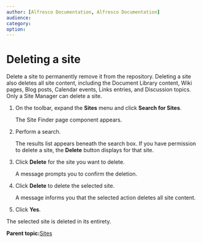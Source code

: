 ```yaml
---
author: [Alfresco Documentation, Alfresco Documentation]
audience: 
category: 
option: 
---
```


# Deleting a site

Delete a site to permanently remove it from the repository. Deleting a site also deletes all site content, including the Document Library content, Wiki pages, Blog posts, Calendar events, Links entries, and Discussion topics. Only a Site Manager can delete a site.

1.  On the toolbar, expand the **Sites** menu and click **Search for Sites**.

    The Site Finder page component appears.

2.  Perform a search.

    The results list appears beneath the search box. If you have permission to delete a site, the **Delete** button displays for that site.

3.  Click **Delete** for the site you want to delete.

    A message prompts you to confirm the deletion.

4.  Click **Delete** to delete the selected site.

    A message informs you that the selected action deletes all site content.

5.  Click **Yes**.


The selected site is deleted in its entirety.

**Parent topic:**[Sites](../concepts/sites-intro.md)

